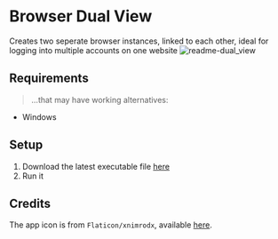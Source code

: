 # Browser Dual View
Creates two seperate browser instances, linked to each other, ideal for logging into multiple accounts on one website
![readme-dual_view](https://github.com/user-attachments/assets/92d7fd7c-0929-4e20-a9c3-cac87aa1343b)

## Requirements
> ...that may have working alternatives:
- Windows

## Setup
1. Download the latest executable file [here](https://github.com/ItsLeMax/Browser-Dual-View/releases/latest)
2. Run it

## Credits
The app icon is from `Flaticon/xnimrodx`, available [here](https://www.flaticon.com/de/kostenloses-icon/monitor_3474362).